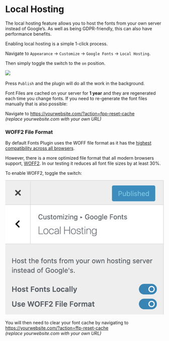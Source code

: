 # Local Hosting

The local hosting feature allows you to host the fonts from your own server instead of Google’s. As well as being GDPR-friendly, this can also have performance benefits.

Enabling local hosting is a simple 1-click process.

Navigate to `Appearance` → `Customize` → `Google Fonts` → `Local Hosting`.

Then simply toggle the switch to the `on` position.

![](https://fontsplugin.com/wp-content/uploads/2019/04/local-hosting.png)

Press `Publish` and the plugin will do all the work in the background.

Font Files are cached on your server for **1 year** and they are regenerated each time you change fonts. If you need to re-generate the font files manually that is also possible: 

Navigate to https://yourwebsite.com/?action=fpp-reset-cache  
_\(replace yourwebsite.com with your own URL\)_

### WOFF2 File Format

By default Fonts Plugin uses the WOFF file format as it has the [highest compatibility across all browsers](https://caniuse.com/#search=woff). 

However, there is a more optimized file format that all modern browsers support, [WOFF2](https://caniuse.com/woff2). In our testing it reduces all font file sizes by at least 30%.

To enable WOFF2, toggle the switch:

![](../.gitbook/assets/image%20%2812%29.png)

You will then need to clear your font cache by navigating to https://yourwebsite.com/?action=ffp-reset-cache  
_\(replace yourwebsite.com with your own URL\)_


